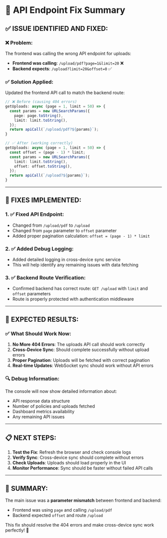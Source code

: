 # 🔧 API Endpoint Fix Summary

## ✅ **ISSUE IDENTIFIED AND FIXED:**

### **❌ Problem:**
The frontend was calling the wrong API endpoint for uploads:
- **Frontend was calling**: `/upload/pdf?page=1&limit=20` ❌
- **Backend expects**: `/upload?limit=20&offset=0` ✅

### **✅ Solution Applied:**
Updated the frontend API call to match the backend route:

```typescript
// ❌ Before (causing 404 errors)
getUploads: async (page = 1, limit = 50) => {
  const params = new URLSearchParams({
    page: page.toString(),
    limit: limit.toString(),
  });
  return apiCall(`/upload/pdf?${params}`);
}

// ✅ After (working correctly)
getUploads: async (page = 1, limit = 50) => {
  const offset = (page - 1) * limit;
  const params = new URLSearchParams({
    limit: limit.toString(),
    offset: offset.toString(),
  });
  return apiCall(`/upload?${params}`);
}
```

---

## 🔧 **FIXES IMPLEMENTED:**

### **1. ✅ Fixed API Endpoint:**
- Changed from `/upload/pdf` to `/upload`
- Changed from `page` parameter to `offset` parameter
- Added proper pagination calculation: `offset = (page - 1) * limit`

### **2. ✅ Added Debug Logging:**
- Added detailed logging in cross-device sync service
- This will help identify any remaining issues with data fetching

### **3. ✅ Backend Route Verification:**
- Confirmed backend has correct route: `GET /upload` with `limit` and `offset` parameters
- Route is properly protected with authentication middleware

---

## 🚀 **EXPECTED RESULTS:**

### **✅ What Should Work Now:**
1. **No More 404 Errors**: The uploads API call should work correctly
2. **Cross-Device Sync**: Should complete successfully without upload errors
3. **Proper Pagination**: Uploads will be fetched with correct pagination
4. **Real-time Updates**: WebSocket sync should work without API errors

### **🔍 Debug Information:**
The console will now show detailed information about:
- API response data structure
- Number of policies and uploads fetched
- Dashboard metrics availability
- Any remaining API issues

---

## 📋 **NEXT STEPS:**

1. **Test the Fix**: Refresh the browser and check console logs
2. **Verify Sync**: Cross-device sync should complete without errors
3. **Check Uploads**: Uploads should load properly in the UI
4. **Monitor Performance**: Sync should be faster without failed API calls

---

## 🎯 **SUMMARY:**

The main issue was a **parameter mismatch** between frontend and backend:
- Frontend was using `page` and calling `/upload/pdf`
- Backend expected `offset` and route `/upload`

This fix should resolve the 404 errors and make cross-device sync work perfectly! 🎉


















